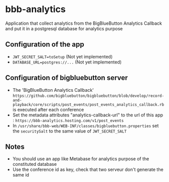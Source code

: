 # bbb-analytics
Application that collect analytics from the BigBlueButton Analytics Callback and put it in a postgresql database for analytics purpose


## Configuration of the app

- `JWT_SECRET_SALT=toSetup` (Not yet implemented)
- `DATABASE_URL=postgres://...` (Not yet implemented)

## Configuration of bigbluebutton server

- The 'BigBlueButton Analytics Callback' `https://github.com/bigbluebutton/bigbluebutton/blob/develop/record-and-playback/core/scripts/post_events/post_events_analytics_callback.rb` is executed after each conference
- Set the metadata attributes "analytics-callback-url" to the url of this app : `https://bbb-analytics.hosting.com/v1/post_events`
- In `/usr/share/bbb-web/WEB-INF/classes/bigbluebutton.properties` set the `securitySalt` to the same value of `JWT_SECRET_SALT`


## Notes
- You should use an app like Metabase for analytics purpose of the constituted database
- Use the conference id as key, check that two serveur don't generate the same id

